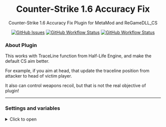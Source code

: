 <h1 align="center">Counter-Strike 1.6 Accuracy Fix</h1>
<p align="center">Counter-Strike 1.6 Accuracy Fix Plugin for MetaMod and ReGameDLL_CS</p>

<p align="center">
    <a href="https://github.com/SmileYzn/AccuracyFix/issues"><img alt="GitHub Issues" src="https://img.shields.io/github/issues-raw/smileyzn/AccuracyFix?style=flat-square"></a>
    <a href="https://github.com/SmileYzn/AccuracyFix/actions"><img alt="GitHub Workflow Status" src="https://img.shields.io/github/actions/workflow/status/SmileYzn/AccuracyFix/msbuild.yml?branch=main&label=Windows&style=flat-square"></a>
    <a href="https://github.com/SmileYzn/AccuracyFix/actions"><img alt="GitHub Workflow Status" src="https://img.shields.io/github/actions/workflow/status/smileyzn/AccuracyFix/makefile.yml?branch=main&label=Linux&style=flat-square"></a>
</p>

<h3>About Plugin</h3>
<p>This works with TraceLine function from Half-Life Engine, and make the default CS aim better.</p>
<p>For example, if you aim at head, that update the traceline position from attacker to head of victim player.</p>
<p>It also can control weapons recoil, but that is not the real objective of plugin!</p>

------

<h3>Settings and variables</h3>

<details>
    <summary>Click to open</summary>
    
    // Accuracy of all weapons
    // If is set, it will replace all weapon variables
    // The default distance to fix trace line is 8192.0
    // Set to -1.0 to disable and use individual weapon values
    //
    // Default "-1.0"
    //
    af_accuracy_all     "-1.0"
    
    // Accuracy of each weapon
    // The default distance to fix trace line is 8192.0
    //
    // Default "8192.0"
    //
    af_accuracy_weapon_ak47 	"8192.0"
    af_accuracy_weapon_aug 		"8192.0"
    af_accuracy_weapon_awp 		"8192.0"
    af_accuracy_weapon_deagle 	"8192.0"
    af_accuracy_weapon_elite 	"8192.0"
    af_accuracy_weapon_famas	"8192.0"
    af_accuracy_weapon_fiveseven	"8192.0"
    af_accuracy_weapon_g3sg1 	"8192.0"
    af_accuracy_weapon_galil 	"8192.0"
    af_accuracy_weapon_glock 	"8192.0"
    af_accuracy_weapon_glock18 	"8192.0"
    af_accuracy_weapon_m249 	"8192.0"
    af_accuracy_weapon_m3 		"2020.0"
    af_accuracy_weapon_m4a1 	"8192.0"
    af_accuracy_weapon_mac10 	"8192.0"
    af_accuracy_weapon_mp5navy 	"8192.0"
    af_accuracy_weapon_p228 	"8192.0"
    af_accuracy_weapon_p90 		"8192.0"
    af_accuracy_weapon_scout 	"8192.0"
    af_accuracy_weapon_sg550 	"8192.0"
    af_accuracy_weapon_sg552 	"8192.0"
    af_accuracy_weapon_tmp 		"8192.0"
    af_accuracy_weapon_ump45 	"8192.0"
    af_accuracy_weapon_usp 		"8192.0"
    af_accuracy_weapon_xm1014 	"2020.0"
    
    // Recoil of all weapons
    // If is set, it will replace all weapon variables
    // The default recoil of an weapon is 1.0
    // Set to -1.0 to disable and use individual weapon values
    //
    // Default "-1.0"
    //
    af_recoil_all 			"-1.0"
    
    // Recoil control of each weapon
    // The default value to control recoil need to be lesss than 1.0
    // Set to -1.0 to disable and use default weapon value
    //
    // Default "1.0"
    //
    af_recoil_weapon_ak47 		"1.0"
    af_recoil_weapon_aug 		"1.0"
    af_recoil_weapon_awp 		"1.0"
    af_recoil_weapon_deagle 	"1.0"
    af_recoil_weapon_elite 		"1.0"
    af_recoil_weapon_famas		"1.0"
    af_recoil_weapon_fiveseven	"1.0"
    af_recoil_weapon_g3sg1 		"1.0"
    af_recoil_weapon_galil 		"1.0"
    af_recoil_weapon_glock 		"1.0"
    af_recoil_weapon_glock18 	"1.0"
    af_recoil_weapon_m249 		"1.0"
    af_recoil_weapon_m3 		"1.0"
    af_recoil_weapon_m4a1 		"1.0"
    af_recoil_weapon_mac10 		"1.0"
    af_recoil_weapon_mp5navy 	"1.0"
    af_recoil_weapon_p228 		"1.0"
    af_recoil_weapon_p90 		"1.0"
    af_recoil_weapon_scout 		"1.0"
    af_recoil_weapon_sg550 		"1.0"
    af_recoil_weapon_sg552 		"1.0"
    af_recoil_weapon_tmp 		"1.0"
    af_recoil_weapon_ump45 		"1.0"
    af_recoil_weapon_usp 		"1.0"
    af_recoil_weapon_xm1014 	"1.0"
    
    // Aim distance check for all weapons
    // If is set, it will replace all weapon variables
    // The default aim distance check of an weapon is 2000.0
    // Set to -1.0 to disable and use individual weapon values
    //
    // Default "-1.0"
    //
    af_distance_all 		"-1.0"
    
    // Aim distance check of each weapon
    // The default distance check aim is 8192.0
    //
    // Default "8192.0"
    //
    af_distance_weapon_ak47 	"8192.0"
    af_distance_weapon_aug 		"8192.0"
    af_distance_weapon_awp 		"8192.0"
    af_distance_weapon_deagle 	"8192.0"
    af_distance_weapon_elite 	"8192.0"
    af_distance_weapon_famas	"8192.0"
    af_distance_weapon_fiveseven	"8192.0"
    af_distance_weapon_g3sg1 	"8192.0"
    af_distance_weapon_galil 	"8192.0"
    af_distance_weapon_glock 	"8192.0"
    af_distance_weapon_glock18 	"8192.0"
    af_distance_weapon_m249 	"8192.0"
    af_distance_weapon_m3 		"8192.0"
    af_distance_weapon_m4a1 	"8192.0"
    af_distance_weapon_mac10 	"8192.0"
    af_distance_weapon_mp5navy 	"8192.0"
    af_distance_weapon_p228 	"8192.0"
    af_distance_weapon_p90 		"8192.0"
    af_distance_weapon_scout 	"8192.0"
    af_distance_weapon_sg550 	"8192.0"
    af_distance_weapon_sg552 	"8192.0"
    af_distance_weapon_tmp 		"8192.0"
    af_distance_weapon_ump45 	"8192.0"
    af_distance_weapon_usp 		"8192.0"
    af_distance_weapon_xm1014 	"8192.0"
    
</details>
